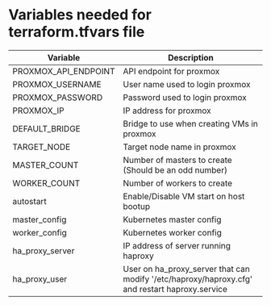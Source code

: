 # Variables needed for terraform.tfvars file

| Variable | Description |
| ------ | ------ |
| PROXMOX_API_ENDPOINT | API endpoint for proxmox |
| PROXMOX_USERNAME | User name used to login proxmox |
| PROXMOX_PASSWORD | Password used to login proxmox |
| PROXMOX_IP | IP address for proxmox |
| DEFAULT_BRIDGE | Bridge to use when creating VMs in proxmox |
| TARGET_NODE | Target node name in proxmox |
| MASTER_COUNT | Number of masters to create (Should be an odd number) |
| WORKER_COUNT | Number of workers to create |
| autostart | Enable/Disable VM start on host bootup |
| master_config | Kubernetes master config |
| worker_config | Kubernetes worker config |
| ha_proxy_server | IP address of server running haproxy |
| ha_proxy_user | User on ha_proxy_server that can modify '/etc/haproxy/haproxy.cfg' and restart haproxy.service |